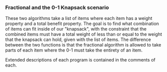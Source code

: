 ### Fractional and the 0-1 Knapsack scenario

These two algorithms take a list of items where each item has a weight property
and a total benefit property. The goal is to find what combination of items can
fit inside of our "knapsack", with the constraint that the combined items must
have a total weight of less than or equal to the weight that the knapsack can
hold, given with the list of items. The difference between the two functions
is that the fractional algorithm is allowed to take parts of each item where the
0-1 must take the entirety of an item.

Extended descriptions of each program is contained in the comments of each.
